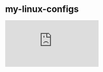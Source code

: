 # my-linux-configs



![alt scrcpy](https://github.com/MrCharouon/my-linux-configs/blob/main/scrcpy.md)

